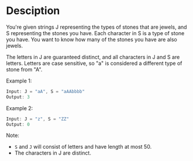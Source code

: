 # Desciption

You're given strings J representing the types of stones that are jewels, and S representing the stones you have.  Each character in S is a type of stone you have.  You want to know how many of the stones you have are also jewels.

The letters in J are guaranteed distinct, and all characters in J and S are letters. Letters are case sensitive, so "a" is considered a different type of stone from "A".

Example 1:
```C++
Input: J = "aA", S = "aAAbbbb"
Output: 3
```
Example 2:
```C++
Input: J = "z", S = "ZZ"
Output: 0
```
Note:

- `S` and `J` will consist of letters and have length at most 50.
- The characters in J are distinct.
